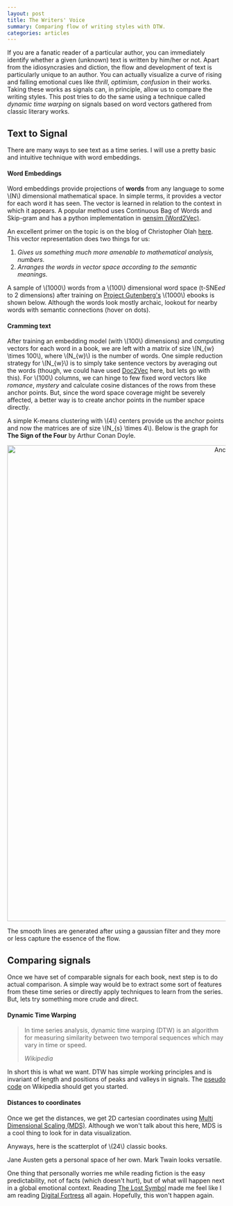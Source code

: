 ```yaml
---
layout: post
title: The Writers' Voice
summary: Comparing flow of writing styles with DTW.
categories: articles
---
```


<script src="https://d3js.org/d3.v3.min.js"></script>

<style>
#scatter, #words {
  font-size: 12px;
}

.tooltip {
  position: absolute;
  width: 200px;
  height: 28px;
  pointer-events: none;
  font-size: 12px;
}

.footer {
  bottom: -16px;
  position: relative;
}

</style>

<span class="dropcap">I</span>f you are a fanatic reader of a particular author, you can immediately identify whether a given (unknown) text is written by him/her or not. Apart from the idiosyncrasies and diction, the flow and development of text is particularly unique to an author. You can actually visualize a curve of rising and falling emotional cues like *thrill*, *optimism*, *confusion* in their works. Taking these works as signals can, in principle, allow us to compare the writing styles. This post tries to do the same using a technique called *dynamic time warping* on signals based on word vectors gathered from classic literary works.

## Text to Signal

There are many ways to see text as a time series. I will use a pretty basic and intuitive technique with word embeddings.

#### Word Embeddings

Word embeddings provide projections of **words** from any language to some \\(N\\) dimensional mathematical space. In simple terms, it provides a vector for each word it has seen. The vector is learned in relation to the context in which it appears. A popular method uses Continuous Bag of Words and Skip-gram and has a python implementation in [gensim (Word2Vec)](https://radimrehurek.com/gensim/models/word2vec.html).

An excellent primer on the topic is on the blog of Christopher Olah [here](http://colah.github.io/posts/2014-07-NLP-RNNs-Representations/). This vector representation does two things for us:

1. *Gives us something much more amenable to mathematical analysis, numbers.*
2. *Arranges the words in vector space according to the semantic meanings.*

A sample of \\(1000\\) words from a \\(100\\) dimensional word space (t-SNE*ed* to 2 dimensions) after training on [Project Gutenberg's](https://www.gutenberg.org/) \\(1000\\) ebooks is shown below. Although the words look mostly archaic, lookout for nearby words with semantic connections (hover on dots).

<div id="words">
</div>

#### Cramming text

After training an embedding model (with \\(100\\) dimensions) and computing vectors for each word in a book, we are left with a matrix of size \\(N\_{w} \times 100\\), where \\(N\_{w}\\) is the number of words. One simple reduction strategy for \\(N\_{w}\\) is to simply take sentence vectors by averaging out the words (though, we could have used [Doc2Vec](https://radimrehurek.com/gensim/models/doc2vec.html) here, but lets go with this). For \\(100\\) columns, we can hinge to few fixed word vectors like *romance*, *mystery* and calculate cosine distances of the rows from these anchor points. But, since the word space coverage might be severely affected, a better way is to create anchor points in the number space directly.

A simple K-means clustering with \\(4\\) centers provide us the anchor points and now the matrices are of size \\(N\_{s} \times 4\\). Below is the graph for **The Sign of the Four**  by Arthur Conan Doyle.

<div>
    <a href="https://plot.ly/~lepisma/190/" target="_blank" title="Anchor point similarities" style="display: block; text-align: center;"><img src="https://plot.ly/~lepisma/190.png" alt="Anchor point similarities" style="max-width: 100%;width: 1099px;"  width="1099" onerror="this.onerror=null;this.src='https://plot.ly/404.png';" /></a>
    <script data-plotly="lepisma:190"  src="https://plot.ly/embed.js" async></script>
</div>

The smooth lines are generated after using a gaussian filter and they more or less capture the essence of the flow.

## Comparing signals

Once we have set of comparable signals for each book, next step is to do actual comparison. A simple way would be to extract some sort of features from these time series or directly apply techniques to learn from the series. But, lets try something more crude and direct.

#### Dynamic Time Warping

<blockquote>
<p>
In time series analysis, dynamic time warping (DTW) is an algorithm for measuring similarity between two temporal sequences which may vary in time or speed.
</p>
<footer>
<cite title="Wikipedia">
Wikipedia
</cite>
</footer>
</blockquote>

In short this is what we want. DTW has simple working principles and is invariant of length and positions of peaks and valleys in signals. The [pseudo code](https://en.wikipedia.org/wiki/Dynamic_time_warping#Implementation) on Wikipedia should get you started.

#### Distances to coordinates

Once we get the distances, we get 2D cartesian coordinates using [Multi Dimensional Scaling (MDS)](https://en.wikipedia.org/wiki/Multidimensional_scaling). Although we won't talk about this here, MDS is a cool thing to look for in data visualization.

Anyways, here is the scatterplot of \\(24\\) classic books.

<div id="scatter">
</div>

Jane Austen gets a personal space of her own. Mark Twain looks versatile.

One thing that personally worries me while reading fiction is the easy predictability, not of facts (which doesn't hurt), but of what will happen next in a global emotional context. Reading [The Lost Symbol](https://www.goodreads.com/book/show/6411961-the-lost-symbol) made me feel like I am reading [Digital Fortress](https://www.goodreads.com/book/show/11125.Digital_Fortress) all again. Hopefully, this won't happen again.

<script src="/scripts/posts/writing/scatter.js">
</script>

<script src="/scripts/posts/writing/words.js">
</script>

